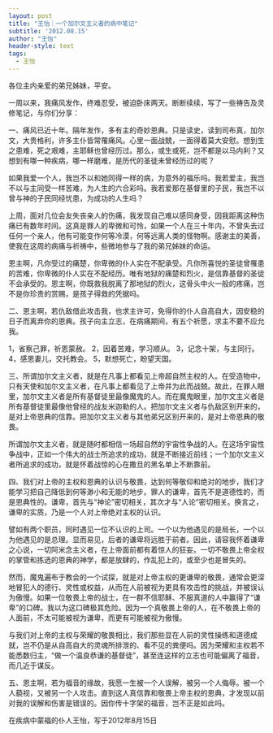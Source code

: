 ```yaml
---
layout: post
title: "王怡｜一个加尔文主义者的病中笔记"
subtitle: '2012.08.15'
author: "王怡"
header-style: text
tags:
  - 王怡
---
```

各位主内亲爱的弟兄姊妹，平安。
 
一周以来，我痛风发作，终难忍受，被迫卧床两天。断断续续，写了一些祷告及灵修笔记，与你们分享：
 
一、痛风已近十年。隔年发作，多有主的奇妙恩典。只是读史，读到司布真，加尔文，大贵格利，许多主仆皆常罹痛风。心里一面战兢，一面得着莫大安慰。想到生之患难，死之艰难，主耶稣也曾经历过。那么，或生或死，岂不都是以马内利？又想到有哪一种疾病，哪一样磨难，是历代的圣徒未曾经历过的呢？
 
如果我爱一个人，我岂不以和她同得一样的病，为意外的福乐吗。我若爱主，我岂不以与主同受一样苦难，为人生的六合彩吗。我若爱那在基督里的子民，我岂不以曾与神的子民同经忧患，为成功的人生吗？
 
上周，面对几位会友失丧亲人的伤痛，我发现自己难以感同身受，因我距离这种伤痛已有数年时间。这真是罪人的卑微和可怜，如果一个人在三十年内，不曾失去过任何一个亲人，他有可能变作何等冷漠，何等远离人类的怪物啊。感谢主的美善，使我在这周的病痛与祈祷中，些微地参与了我的弟兄姊妹的命运。
 
恩主啊，凡你受过的痛楚，你卑微的仆人实在不配承受。凡你所喜悦的圣徒曾罹患的苦难，你卑微的仆人实在不配经历。唯有地狱的痛楚和烈火，是信靠基督的圣徒不会承受的。恩主啊，你既救我脱离了那地狱的烈火，这骨头中火一般的疼痛，岂不是你珍贵的赏赐，是孩子得救的凭据吗。
 
二、恩主啊，若仇敌借此攻击我，也求主许可，免得你的仆人自高自大，因安稳的日子而离弃你的恩典。孩子向主立志，在病痛期间，有五个祈愿，求主不要不应允我。
 
1，省察己罪，祈恩蒙赦。
2，因着苦难，学习顺从。
3，记念十架，与主同行。
4，感恩妻儿，交托教会。
5，默想死亡，盼望天国。
 
三、所谓加尔文主义者，就是在凡事上都看见上帝超自然主权的人。在受造物中，只有天使和加尔文主义者，在凡事上都看见了上帝并为此而战兢。故此，在罪人眼里，加尔文主义者是所有基督徒里最像魔鬼的人。而在魔鬼眼里，加尔文主义者是所有基督徒里最像他曾经的战友米迦勒的人。把加尔文主义者与仇敌区别开来的，是对上帝恩典的信靠。把加尔文主义者与其他弟兄区别开来的，是对上帝恩典的敬畏。
 
所谓加尔文主义者，就是随时都相信一场超自然的宇宙性争战的人。在这场宇宙性争战中，正如一个伟大的战士所追求的成功，就是不断接近前线；一个加尔文主义者所追求的成功，就是怀着战惊的心在撒旦的黑名单上不断靠前。
 
四、我们对上帝的主权和恩典的认识与敬畏，达到何等敬仰和绝对的地步，我们才能学习把自己降低到何等渺小和无能的地步。罪人的谦卑，首先不是道德性的，而是恩典性的。谦卑，首先与“神论”密切相关，其次才与“人论”密切相关。换言之，谦卑的实质，乃是一个人对上帝绝对主权的认识。

譬如有两个职员，同时遇见一位不认识的上司。一个以为他遇见的是局长，一个以为他遇见的是总理。显而易见，后者的谦卑将远胜于前者。因此，请容我怀着谦卑之心说，一切阿米念主义者，在上帝面前都有着惊人的狂妄。一切不敬畏上帝全权的掌管和拣选的恩典的神学，都是放肆的，作乱犯上的，或至少也是冒失的。
 
然而，魔鬼遍布于教会的一个试探，就是对上帝主权的更谦卑的敬畏，通常会更深地冒犯人的德行、灵性或权益，从而在人前被视为更具有攻击性的挑战，并被误认为傲慢。如果一位敬畏上帝的战士，在一群不信耶稣、不服真道的人中赢得了“谦卑”的口碑。我以为这口碑极其危险。因为一个真敬畏上帝的人，在不敬畏上帝的人面前，不太可能被视为谦卑，而更有可能被视为傲慢。
 
与我们对上帝的主权与荣耀的敬畏相比，我们那些显在人前的灵性操练和道德成就，岂不仍是从自高自大的灵魂所排泄的、看不见的粪便吗。因为荣耀和主权若不能悉数归主，“做一个温良恭谦的基督徒”，甚至连这样的立志也可能偏离了福音，而几近于谋反。
 
五、恩主啊，若为福音的缘故，我愿一生被一个人误解，被另一个人侮辱。被一个人藐视，又被另一个人攻击。直到这人真信靠和敬畏上帝主权的恩典，才发现以前对我的误解和伤害是错误的。因你传十字架的福音，岂不正是如此吗。
   
在疾病中蒙福的仆人王怡，写于2012年8月15日